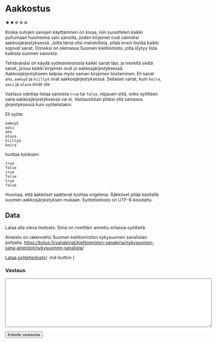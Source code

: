 # Aakkostus
★★☆☆☆

Koska outojen sanojen käyttäminen on kivaa, niin suosittelen kaikki puhumaan huomenna vain sanoilla, joiden kirjaimet ovat valmiiksi aakkosjärjestyksessä. Jotta tämä olisi mahdollista, pitää ensin löytää kaikki sopivat sanat. Onneksi on olemassa Suomen kielitoimisto, jolta löytyy lista kaikista suomen sanoista.

Tehtävänäsi on käydä syöteaineistosta kaikki sanat läpi, ja merkitä sieltä sanat, joissa kaikki kirjaimet ovat jo aakkosjärjestyksessä. Aakkosjärjestykseen kelpaa myös saman kirjaimen toistaminen. Eli sanat `aho`, `aamuyö` ja `hiiltyä` ovat aakkosjärjestyksessä. Sellaiset sanat, kuin `koira`, `aasi` ja `alava` eivät ole.

Vastaus odottaa listaa sanoista `true` tai `false`, riippuen siitä, onko syötteen sana aakkosjärjestyksessä vai ei. Vastauslistan pitäisi olla samassa järjestyksessä kuin syötelistakin.

Eli syöte:

```
aamuyö
aasi
aho
alava
hiiltyä
koira
```

tuottaa tuloksen:

```
true
false
true
false
true
false
```

Huomaa, että ääkköset saattavat tuottaa ongelmia. Ääkköset pitää käsitellä suomen aakkosjärjestyksen mukaan. Syötetiedosto on UTF-8-koodattu.



## Data

Lataa alla oleva tiedosto. Siinä on riveittäin annettu erilaisia syötteitä.

Aineisto on rakennettu Suomen kielitoimiston nykysuomen sanalistan pohjalta. https://kotus.fi/sanakirjat/kielitoimiston-sanakirja/nykysuomen-sana-aineistot/nykysuomen-sanalista/

[Lataa syötetiedosto](../syotteet/aakkostus_input.txt){ .md-button }


### Vastaus

<textarea rows="10" cols="80" id="tulos"></textarea>
<button class="md-button md-button--primary" id="submit_button">Kokeile vastausta</button>
<div style="display: none;" id="vastaustiedosto">../../syotteet/aakkostus_output.txt</div>
<div style="display: none;" id="tehtavatiedosto">../../syotteet/aakkostus_input.txt</div>
<div style="text_color: red" id="virhelista"></div>